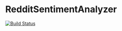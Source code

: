 # RedditSentimentAnalyzer

[![Build Status](https://rpm1984.visualstudio.com/_apis/public/build/definitions/c48bc504-32f0-48e7-9b2f-af5a0de677aa/1/badge)](https://rpm1984.visualstudio.com/RedditSentimentAnalyzer/_build/index?definitionId=1)
